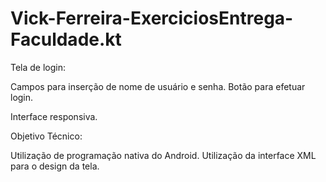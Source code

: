 # Vick-Ferreira-ExerciciosEntrega-Faculdade.kt
Tela de login:

Campos para inserção de nome de usuário e senha.
Botão para efetuar login.

Interface responsiva.




Objetivo Técnico:

Utilização de programação nativa do Android.
Utilização da interface XML para o design da tela.
